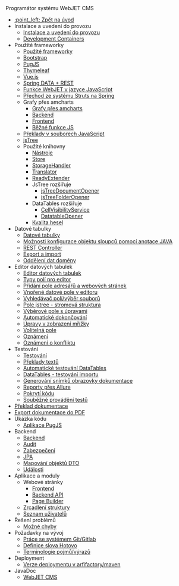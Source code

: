  <div class="sidebar-section">Programátor systému WebJET CMS</div>

- [:point\_left: Zpět na úvod](/?back)
- Instalace a uvedení do provozu
  - [Instalace a uvedení do provozu](/developer/install/README.md)
  - [Development Containers](/developer/install/devcontainers/README.md)
- Použité frameworky
  - [Použité frameworky](/developer/frameworks/README.md)
  - [Bootstrap](/developer/frameworks/bootstrap.md)
  - [PugJS](/developer/frameworks/pugjs.md)
  - [Thymeleaf](/developer/frameworks/thymeleaf.md)
  - [Vue.js](/developer/frameworks/vue.md)
  - [Spring DATA + REST](/developer/frameworks/spring.md)
  - [Funkce WebJET v jazyce JavaScript](/developer/frameworks/webjetjs.md)
  - [Přechod ze systému Struts na Spring](/developer/frameworks/struts/README.md)
  - Grafy přes amcharts
    - [Grafy přes amcharts](/developer/frameworks/amcharts.md)
    - [Backend](/developer/frameworks/charts/backend/README.md)
    - [Frontend](/developer/frameworks/charts/frontend/README.md)
    - [Běžné funkce JS](/developer/frameworks/charts/frontend/statjs.md)
  - [Překlady v souborech JavaScript](/developer/frameworks/jstranslate.md)
  - [jsTree](/developer/jstree/README.md)
  - Použité knihovny
    - [Nástroje](/developer/libraries/tools.md)
    - [Store](/developer/libraries/store.md)
    - [StorageHandler](/developer/libraries/storage-handler.md)
    - [Translator](/developer/libraries/translator.md)
    - [ReadyExtender](/developer/libraries/ready-extender.md)
    - JsTree rozšiřuje
      - [jsTreeDocumentOpener](/developer/libraries/js-tree-document-opener.md)
      - [jsTreeFolderOpener](/developer/libraries/js-tree-folder-opener.md)
    - DataTables rozšiřuje
      - [CellVisibilityService](/developer/libraries/cell-visibility-service.md)
      - [DatatableOpener](/developer/libraries/datatable-opener.md)
    - [Kvalita hesel](/developer/libraries/password-strength.md)
- Datové tabulky
  - [Datové tabulky](/developer/datatables/README.md)
  - [Možnosti konfigurace objektu sloupců pomocí anotace JAVA](/developer/datatables-editor/datatable-columns.md)
  - [REST Controller](/developer/datatables/restcontroller.md)
  - [Export a import](/developer/datatables/export-import.md)
  - [Oddělení dat domény](/developer/datatables/domainid.md)
- Editor datových tabulek
  - [Editor datových tabulek](/developer/datatables-editor/README.md)
  - [Typy polí pro editor](/developer/datatables-editor/standard-fields.md)
  - [Přidání pole adresářů a webových stránek](/developer/datatables-editor/field-json.md)
  - [Vnořené datové pole v editoru](/developer/datatables-editor/field-datatable.md)
  - [Vyhledávač polí/výběr souborů](/developer/datatables-editor/field-elfinder.md)
  - [Pole jstree - stromová struktura](/developer/datatables-editor/field-jstree.md)
  - [Výběrové pole s úpravami](/developer/datatables-editor/field-select-editable.md)
  - [Automatické dokončování](/developer/datatables-editor/autocomplete.md)
  - [Úpravy v zobrazení mřížky](/developer/datatables-editor/bubble.md)
  - [Volitelná pole](/developer/datatables-editor/customfields.md)
  - [Oznámení](/developer/datatables-editor/notify.md)
  - [Oznámení o konfliktu](/developer/datatables-editor/editor-locking.md)
- Testování
  - [Testování](/developer/testing/README.md)
  - [Překlady textů](/developer/testing/i18n.md)
  - [Automatické testování DataTables](/developer/testing/datatable.md)
  - [DataTables - testování importu](/developer/testing/datatable-import.md)
  - [Generování snímků obrazovky dokumentace](/developer/testing/screenshots.md)
  - [Reporty přes Allure](/developer/testing/allure.md)
  - [Pokrytí kódu](/developer/testing/codecoverage.md)
  - [Souběžné provádění testů](/developer/testing/parallel.md)
- [Překlad dokumentace](/developer/documentation-translate/README.md)
- [Export dokumentace do PDF](/developer/documentation-export/README.md)
- Ukázka kódu
  - [Aplikace PugJS](/developer/frameworks/example.md)
- Backend
  - [Backend](/developer/backend/README.md)
  - [Audit](/developer/backend/auditing.md)
  - [Zabezpečení](/developer/backend/security.md)
  - [JPA](/developer/backend/jpa.md)
  - [Mapování objektů DTO](/developer/backend/mapstruct.md)
  - [Události](/developer/backend/events.md)
- Aplikace a moduly
  - Webové stránky
    - [Frontend](/developer/apps/webpages/README.md)
    - [Backend API](/developer/apps/webpages/api.md)
    - [Page Builder](/developer/apps/webpages/pagebuilder.md)
  - [Zrcadlení struktury](/developer/apps/docmirroring.md)
  - [Seznam uživatelů](/developer/apps/users/README.md)
- Řešení problémů
  - [Možné chyby](/developer/troubles/README.md)
- Požadavky na vývoj
  - [Práce se systémem Git/Gitlab](/developer/guidelines/gitlab.md)
  - [Definice slova Hotovo](/developer/guidelines/definition-of-done.md)
  - [Terminologie pojmů/výrazů](/developer/guidelines/terms.md)
- Deployment
  - [Verze deploymentu v arfifactory/maven](/developer/install/deployment.md)
- JavaDoc
  - [WebJET CMS](/javadoc/index.html)
